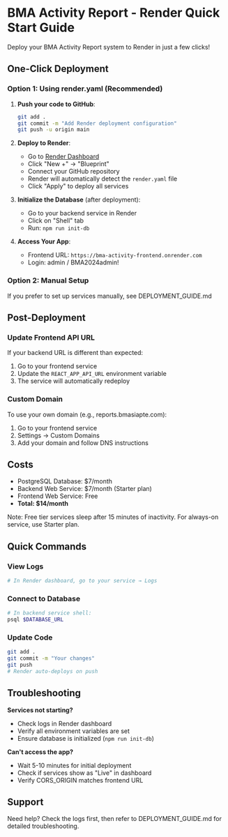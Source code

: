 # BMA Activity Report - Render Quick Start Guide

Deploy your BMA Activity Report system to Render in just a few clicks!

## One-Click Deployment

### Option 1: Using render.yaml (Recommended)

1. **Push your code to GitHub**:
   ```bash
   git add .
   git commit -m "Add Render deployment configuration"
   git push -u origin main
   ```

2. **Deploy to Render**:
   - Go to [Render Dashboard](https://dashboard.render.com)
   - Click "New +" → "Blueprint"
   - Connect your GitHub repository
   - Render will automatically detect the `render.yaml` file
   - Click "Apply" to deploy all services

3. **Initialize the Database** (after deployment):
   - Go to your backend service in Render
   - Click on "Shell" tab
   - Run: `npm run init-db`

4. **Access Your App**:
   - Frontend URL: `https://bma-activity-frontend.onrender.com`
   - Login: admin / BMA2024admin!

### Option 2: Manual Setup

If you prefer to set up services manually, see DEPLOYMENT_GUIDE.md

## Post-Deployment

### Update Frontend API URL

If your backend URL is different than expected:

1. Go to your frontend service
2. Update the `REACT_APP_API_URL` environment variable
3. The service will automatically redeploy

### Custom Domain

To use your own domain (e.g., reports.bmasiapte.com):

1. Go to your frontend service
2. Settings → Custom Domains
3. Add your domain and follow DNS instructions

## Costs

- PostgreSQL Database: $7/month
- Backend Web Service: $7/month (Starter plan)
- Frontend Web Service: Free
- **Total: $14/month**

Note: Free tier services sleep after 15 minutes of inactivity. For always-on service, use Starter plan.

## Quick Commands

### View Logs
```bash
# In Render dashboard, go to your service → Logs
```

### Connect to Database
```bash
# In backend service shell:
psql $DATABASE_URL
```

### Update Code
```bash
git add .
git commit -m "Your changes"
git push
# Render auto-deploys on push
```

## Troubleshooting

**Services not starting?**
- Check logs in Render dashboard
- Verify all environment variables are set
- Ensure database is initialized (`npm run init-db`)

**Can't access the app?**
- Wait 5-10 minutes for initial deployment
- Check if services show as "Live" in dashboard
- Verify CORS_ORIGIN matches frontend URL

## Support

Need help? Check the logs first, then refer to DEPLOYMENT_GUIDE.md for detailed troubleshooting.